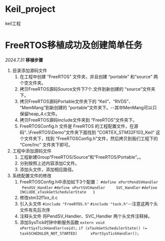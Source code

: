 # Keil_project
keil工程
# FreeRTOS移植成功及创建简单任务
*2024.7.31*
**移植步骤**
1. 目录添加源码文件
   1. 在工程中创建 “FreeRTOS” 文件夹，并且创建 “portable” 和“source” 两个空文件夹。
   2. 拷贝FreeRTOS源码Source文件下7个.文件到新创建的 “source”文件夹下。
   3. 拷贝FreeRTOS源码Portable文件夹下的 “Keil”、“RVDS”、 “MemMang”到新创建的 “portable”文件夹下。--其中MenMang可以只保留heap_4.c文件。
   4. 拷贝FreeRTOS源码include文件夹到 “FreeRTOS”文件夹下。
   5. FreeRTOSConfig.h 文件是 FreeRTOS 的工程配置文件，在源码“..\FreeRTOS\Demo”文件夹下面找到 “CORTEX_STM32F103_Keil” 这个文件夹下，找到 “FreeRTOSConfig.h”文件，然后拷贝到我们工程下的 “Core/Inc” 文件夹下即可。
2. 工程中添加源码文件
   1. 工程新建Group“FreeRTOS/Source”和“FreeRTOS/Portable”。。
   2. 分别按照上述内容添加C文件。
   3. 添加头文件，添加相应路径。
3. 系统配置文件的修改
   1. FreeRTOSConfig.h中添加如下3个配置：
   `#define xPortPendSVHandler  PendSV_Handler`
   `#define vPortSVCHandler     SVC_Handler` 
   `#define INCLUDE_xTaskGetSchedulerState   1`
   2. 修改stm32f1xx_it.c
     1. 引入头文件
      `#include "FreeRTOS.h"`
      `#include "task.h"`--注意这两个头文件有先后次序
     2. 注释头文件
      将PendSV_Handler、SVC_Handler 两个头文件注释掉。
     3. 添加SysTick时钟中断服务函数
      `extern void xPortSysTickHandler(void);`
      `if (xTaskGetSchedulerState() != taskSCHEDULER_NOT_STARTED) `
        `xPortSysTickHandler();`

    